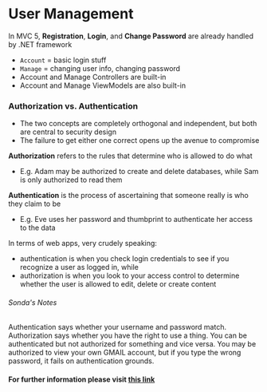
# User Management

In MVC 5, **Registration**, **Login**, and **Change Password** are already handled by .NET framework  
* `Account` = basic login stuff  
* `Manage` = changing user info, changing password
* Account and Manage Controllers are built-in
* Account and Manage ViewModels are also built-in  

### Authorization vs. Authentication

* The two concepts are completely orthogonal and independent, but both are central to security design  
* The failure to get either one correct opens up the avenue to compromise

**Authorization** refers to the rules that determine who is allowed to do what
* E.g. Adam may be authorized to create and delete databases, while Sam is only authorized to read them

**Authentication** is the process of ascertaining that someone really is who they claim to be
* E.g. Eve uses her password and thumbprint to authenticate her access to the data

In terms of web apps, very crudely speaking:
* authentication is when you check login credentials to see if you recognize a user as logged in, while
* authorization is when you look to your access control to determine whether the user is allowed to edit, delete or create content

###### Sonda's Notes
Authentication says whether your username and password match.
Authorization says whether you have the right to use a thing. You can be authenticated but not authorized for something and vice versa. You may be authorized to view your own GMAIL account, but if you type the wrong password, it fails on authentication grounds. 



#### For further information please visit <a href="http://en.wikipedia.org/wiki/AAA_protocol">this link</a></h3>
